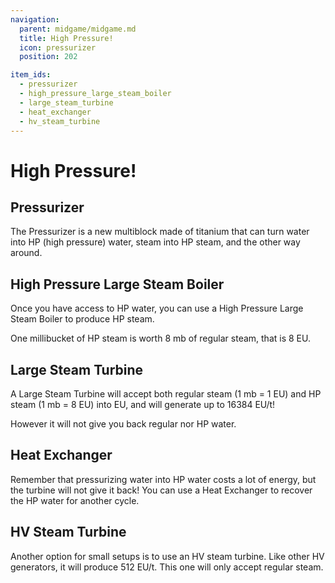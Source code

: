 ```yaml
---
navigation:
  parent: midgame/midgame.md
  title: High Pressure!
  icon: pressurizer
  position: 202

item_ids:
  - pressurizer
  - high_pressure_large_steam_boiler
  - large_steam_turbine
  - heat_exchanger
  - hv_steam_turbine
---
```


# High Pressure!

## Pressurizer

<Recipe id="modern_industrialization:electric_age/machine/pressurizer_asbl" />

The Pressurizer is a new multiblock made of titanium that can turn water into HP (high pressure) water, steam into HP steam, and the other way around.

## High Pressure Large Steam Boiler

<Recipe id="modern_industrialization:electric_age/machine/high_pressure_large_steam_boiler_asbl" />

Once you have access to HP water, you can use a High Pressure Large Steam Boiler to produce HP steam.

One millibucket of HP steam is worth 8 mb of regular steam, that is 8 EU.

## Large Steam Turbine

<Recipe id="modern_industrialization:electric_age/machine/large_steam_turbine_asbl" />

A Large Steam Turbine will accept both regular steam (1 mb = 1 EU) and HP steam (1 mb = 8 EU) into EU, and will generate up to 16384 EU/t!

However it will not give you back regular nor HP water.

## Heat Exchanger

<Recipe id="modern_industrialization:electric_age/machine/heat_exchanger_asbl" />

Remember that pressurizing water into HP water costs a lot of energy, but the turbine will not give it back! You can use a Heat Exchanger to recover the HP water for another cycle.

## HV Steam Turbine

<Recipe id="modern_industrialization:electric_age/machine/hv_steam_turbine_asbl" />

Another option for small setups is to use an HV steam turbine. Like other HV generators, it will produce 512 EU/t. This one will only accept regular steam.
